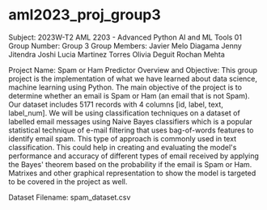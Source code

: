 # aml2023_proj_group3

Subject: 2023W-T2 AML 2203 - Advanced Python AI and ML Tools 01
Group Number: Group 3
Group Members:
    Javier Melo Diagama
    Jenny Jitendra Joshi
    Lucia Martinez Torres
    Olivia Deguit
    Rochan Mehta

Project Name: Spam or Ham Predictor
Overview and Objective:
    This group project is the implementation of what we have learned about data science, machine learning using Python. The main objective of the project is to determine whether an email is Spam or Ham (an email that is not Spam). Our dataset includes 5171 records with 4 columns [id, label, text, label_num].
    We will be using classification techniques on a dataset of labelled email messages using Naive Bayes classifiers which is a popular statistical technique of e-mail filtering that uses bag-of-words features to identify email spam. This type of approach is commonly used in text classification. This could help in creating and evaluating the model's performance and accuracy of different types of email received by applying the Bayes' theorem based on the probability if the email is Spam or Ham. Matrixes and other graphical representation to show the model is targeted to be covered in the project as well.
    
Dataset Filename: spam_dataset.csv

